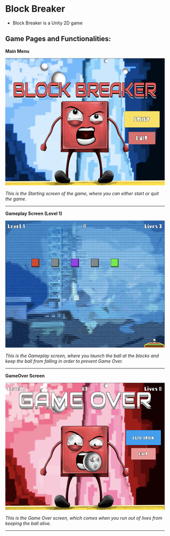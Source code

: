 # Block Breaker
- Block Breaker is a Unity 2D game

## Game Pages and Functionalities:

**Main Menu**

<img src = "GameplayImages/BlockBreakerStartScreen.png" width="600" height="400">

*This is the Starting screen of the game, where you can either start or quit the game.*

---

**Gameplay Screen (Level 1)**

<img src = "GameplayImages/BlockBreakerGameScreen.png" width="600" height="400">

*This is the Gameplay screen, where you launch the ball at the blocks and keep the ball from falling in order to prevent Game Over.*  

---

**GameOver Screen**

<img src = "GameplayImages/BlockBreakerGameOver.png" width="600" height="400">

*This is the Game Over screen, which comes when you run out of lives from keeping the ball alive.*

--- 
